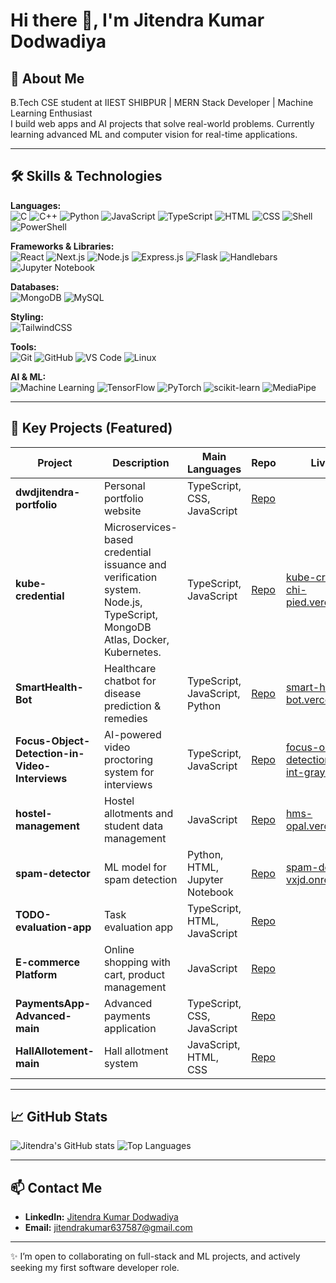 # Hi there 👋, I'm Jitendra Kumar Dodwadiya

## 🚀 About Me
B.Tech CSE student at IIEST SHIBPUR | MERN Stack Developer | Machine Learning Enthusiast  
I build web apps and AI projects that solve real-world problems. Currently learning advanced ML and computer vision for real-time applications.

---

## 🛠️ Skills & Technologies

**Languages:**  
![C](https://img.shields.io/badge/C-00599C?style=for-the-badge&logo=c&logoColor=white)
![C++](https://img.shields.io/badge/C++-00599C?style=for-the-badge&logo=c%2B%2B&logoColor=white)
![Python](https://img.shields.io/badge/Python-3776AB?style=for-the-badge&logo=python&logoColor=white)
![JavaScript](https://img.shields.io/badge/JavaScript-F7DF1E?style=for-the-badge&logo=javascript&logoColor=black)
![TypeScript](https://img.shields.io/badge/TypeScript-3178C6?style=for-the-badge&logo=typescript&logoColor=white)
![HTML](https://img.shields.io/badge/HTML-E34F26?style=for-the-badge&logo=html5&logoColor=white)
![CSS](https://img.shields.io/badge/CSS-1572B6?style=for-the-badge&logo=css3&logoColor=white)
![Shell](https://img.shields.io/badge/Shell-89E051?style=for-the-badge&logo=shell&logoColor=black)
![PowerShell](https://img.shields.io/badge/PowerShell-5391FE?style=for-the-badge&logo=powershell&logoColor=white)

**Frameworks & Libraries:**  
![React](https://img.shields.io/badge/React-61DAFB?style=for-the-badge&logo=react&logoColor=black)
![Next.js](https://img.shields.io/badge/Next.js-000000?style=for-the-badge&logo=next.js&logoColor=white)
![Node.js](https://img.shields.io/badge/Node.js-339933?style=for-the-badge&logo=node.js&logoColor=white)
![Express.js](https://img.shields.io/badge/Express.js-000000?style=for-the-badge&logo=express&logoColor=white)
![Flask](https://img.shields.io/badge/Flask-000000?style=for-the-badge&logo=flask&logoColor=white)
![Handlebars](https://img.shields.io/badge/Handlebars-000000?style=for-the-badge&logo=handlebarsdotjs&logoColor=white)
![Jupyter Notebook](https://img.shields.io/badge/Jupyter-FA0F00?style=for-the-badge&logo=jupyter&logoColor=white)

**Databases:**  
![MongoDB](https://img.shields.io/badge/MongoDB-47A248?style=for-the-badge&logo=mongodb&logoColor=white)
![MySQL](https://img.shields.io/badge/MySQL-4479A1?style=for-the-badge&logo=mysql&logoColor=white)

**Styling:**  
![TailwindCSS](https://img.shields.io/badge/TailwindCSS-06B6D4?style=for-the-badge&logo=tailwind-css&logoColor=white)

**Tools:**  
![Git](https://img.shields.io/badge/Git-F05032?style=for-the-badge&logo=git&logoColor=white)
![GitHub](https://img.shields.io/badge/GitHub-181717?style=for-the-badge&logo=github&logoColor=white)
![VS Code](https://img.shields.io/badge/VS_Code-007ACC?style=for-the-badge&logo=visual-studio-code&logoColor=white)
![Linux](https://img.shields.io/badge/Linux-FCC624?style=for-the-badge&logo=linux&logoColor=black)


**AI & ML:**  
![Machine Learning](https://img.shields.io/badge/Machine_Learning-F7931E?style=for-the-badge&logo=opencv&logoColor=white)
![TensorFlow](https://img.shields.io/badge/TensorFlow-FF6F00?style=for-the-badge&logo=tensorflow&logoColor=white)
![PyTorch](https://img.shields.io/badge/PyTorch-EE4C2C?style=for-the-badge&logo=pytorch&logoColor=white)
![scikit-learn](https://img.shields.io/badge/scikit--learn-F7931E?style=for-the-badge&logo=scikit-learn&logoColor=white)
![MediaPipe](https://img.shields.io/badge/MediaPipe-FF7043?style=for-the-badge&logo=mediapipe&logoColor=white)

---

## 📂 Key Projects (Featured)

| Project | Description | Main Languages | Repo | Live Demo |
| ------- | ----------- | -------------- | ---- | --------- |
| **dwdjitendra-portfolio** | Personal portfolio website | TypeScript, CSS, JavaScript | [Repo](https://github.com/dwdjitendra-cloud/dwdjitendra-portfolio) |  |
| **kube-credential** | Microservices-based credential issuance and verification system. Node.js, TypeScript, MongoDB Atlas, Docker, Kubernetes. | TypeScript, JavaScript | [Repo](https://github.com/dwdjitendra-cloud/kube-credential) | [kube-credential-chi-pied.vercel.app/issue](https://kube-credential-chi-pied.vercel.app/issue) |
| **SmartHealth-Bot** | Healthcare chatbot for disease prediction & remedies | TypeScript, JavaScript, Python | [Repo](https://github.com/dwdjitendra-cloud/SmartHealth-Bot) | [smart-health-bot.vercel.app](https://smart-health-bot.vercel.app) |
| **Focus-Object-Detection-in-Video-Interviews** | AI-powered video proctoring system for interviews | TypeScript, JavaScript | [Repo](https://github.com/dwdjitendra-cloud/Focus-Object-Detection-in-Video-Interviews) | [focus-object-detection-in-video-int-gray.vercel.app](https://focus-object-detection-in-video-int-gray.vercel.app/) |
| **hostel-management** | Hostel allotments and student data management | JavaScript | [Repo](https://github.com/dwdjitendra-cloud/hostel-management) | [hms-opal.vercel.app/login](https://hms-opal.vercel.app/login) |
| **spam-detector** | ML model for spam detection | Python, HTML, Jupyter Notebook | [Repo](https://github.com/dwdjitendra-cloud/spam-detector) | [spam-detector-vxjd.onrender.com](https://spam-detector-vxjd.onrender.com) |
| **TODO-evaluation-app** | Task evaluation app | TypeScript, HTML, JavaScript | [Repo](https://github.com/dwdjitendra-cloud/TODO-evaluation-app) |  |
| **E-commerce Platform** | Online shopping with cart, product management | JavaScript | [Repo](https://github.com/dwdjitendra-cloud/E-commerce) |  |
| **PaymentsApp-Advanced-main** | Advanced payments application | TypeScript, CSS, JavaScript | [Repo](https://github.com/dwdjitendra-cloud/PaymentsApp-Advanced-main) |  |
| **HallAllotement-main** | Hall allotment system | JavaScript, HTML, CSS | [Repo](https://github.com/dwdjitendra-cloud/HallAllotement-main) |  |

---

## 📈 GitHub Stats

![Jitendra's GitHub stats](https://github-readme-stats.vercel.app/api?username=dwdjitendra-cloud&show_icons=true&theme=radical)
![Top Languages](https://github-readme-stats.vercel.app/api/top-langs/?username=dwdjitendra-cloud&layout=compact&theme=radical)

---

## 📫 Contact Me

- **LinkedIn:** [Jitendra Kumar Dodwadiya](https://www.linkedin.com/in/dwdjitendra/)
- **Email:** jitendrakumar637587@gmail.com

---

✨ I’m open to collaborating on full-stack and ML projects, and actively seeking my first software developer role.
